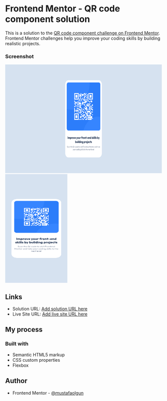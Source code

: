 # Frontend Mentor - QR code component solution

This is a solution to the [QR code component challenge on Frontend Mentor](https://www.frontendmentor.io/challenges/qr-code-component-iux_sIO_H). Frontend Mentor challenges help you improve your coding skills by building realistic projects. 


### Screenshot

<img src="./design/Screenshot-dekstop.png" alt="dekstop design" width="800" height="350" />
<img src="./design/Screenshot-mobile.png" alt="mobile design" width="200" height="350" />


## Links

- Solution URL: [Add solution URL here](https://www.frontendmentor.io/solutions/qrcodecomponentmain-using-flex-css-W8p8za-7GA)
- Live Site URL: [Add live site URL here](https://mustafaolgun.github.io/qr-code-component-main/)

## My process

### Built with

- Semantic HTML5 markup
- CSS custom properties
- Flexbox

## Author

- Frontend Mentor - [@mustafaolgun](https://www.frontendmentor.io/profile/mustafaolgun)